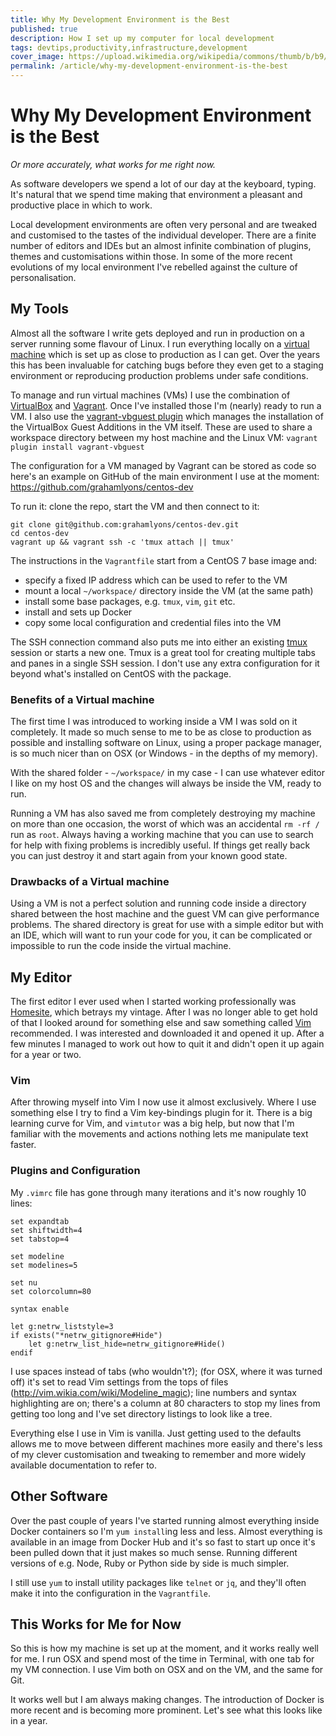```yaml
---
title: Why My Development Environment is the Best
published: true
description: How I set up my computer for local development
tags: devtips,productivity,infrastructure,development
cover_image: https://upload.wikimedia.org/wikipedia/commons/thumb/b/b9/MacBook_Running_Virtual_Machine.svg/800px-MacBook_Running_Virtual_Machine.svg.png
permalink: /article/why-my-development-environment-is-the-best
---
```


# Why My Development Environment is the Best

_Or more accurately, what works for me right now._

As software developers we spend a lot of our day at the keyboard, typing. It's natural that we spend time making that environment a pleasant and productive place in which to work.

Local development environments are often very personal and are tweaked and customised to the tastes of the individual developer. There are a finite number of editors and IDEs but an almost infinite combination of plugins, themes and customisations within those. In some of the more recent evolutions of my local environment I've rebelled against the culture of personalisation.

## My Tools

Almost all the software I write gets deployed and run in production on a server running some flavour of Linux. I run everything locally on a [virtual machine](https://en.wikipedia.org/wiki/Virtual_machine) which is set up as close to production as I can get. Over the years this has been invaluable for catching bugs before they even get to a staging environment or reproducing production problems under safe conditions.

To manage and run virtual machines (VMs) I use the combination of [VirtualBox](https://www.virtualbox.org/) and [Vagrant](https://www.vagrantup.com/). Once I've installed those I'm (nearly) ready to run a VM. I also use the [vagrant-vbguest plugin](https://github.com/dotless-de/vagrant-vbguest) which manages the installation of the VirtualBox Guest Additions in the VM itself. These are used to share a workspace directory between my host machine and the Linux VM: `vagrant plugin install vagrant-vbguest`

The configuration for a VM managed by Vagrant can be stored as code so here's an example on GitHub of the main environment I use at the moment: https://github.com/grahamlyons/centos-dev

To run it: clone the repo, start the VM and then connect to it:
```shell
git clone git@github.com:grahamlyons/centos-dev.git
cd centos-dev
vagrant up && vagrant ssh -c 'tmux attach || tmux'
```

The instructions in the `Vagrantfile` start from a CentOS 7 base image and:
 - specify a fixed IP address which can be used to refer to the VM
 - mount a local `~/workspace/` directory inside the VM (at the same path)
 - install some base packages, e.g. `tmux`, `vim`, `git` etc.
 - install and sets up Docker
 - copy some local configuration and credential files into the VM

The SSH connection command also puts me into either an existing [tmux](https://en.wikipedia.org/wiki/Tmux) session or starts a new one. Tmux is a great tool for creating multiple tabs and panes in a single SSH session. I don't use any extra configuration for it beyond what's installed on CentOS with the package.

### Benefits of a Virtual machine

The first time I was introduced to working inside a VM I was sold on it completely. It made so much sense to me to be as close to production as possible and installing software on Linux, using a proper package manager, is so much nicer than on OSX (or Windows - in the depths of my memory).

With the shared folder - `~/workspace/` in my case - I can use whatever editor I like on my host OS and the changes will always be inside the VM, ready to run.

Running a VM has also saved me from completely destroying my machine on more than one occasion, the worst of which was an accidental `rm -rf /` run as `root`. Always having a working machine that you can use to search for help with fixing problems is incredibly useful. If things get really back you can just destroy it and start again from your known good state.

### Drawbacks of a Virtual machine

Using a VM is not a perfect solution and running code inside a directory shared between the host machine and the guest VM can give performance problems. The shared directory is great for use with a simple editor but with an IDE, which will want to run your code for you, it can be complicated or impossible to run the code inside the virtual machine.

## My Editor

The first editor I ever used when I started working professionally was [Homesite](https://en.wikipedia.org/wiki/Macromedia_HomeSite), which betrays my vintage. After I was no longer able to get hold of that I looked around for something else and saw something called [Vim](https://www.vim.org/) recommended. I was interested and downloaded it and opened it up. After a few minutes I managed to work out how to quit it and didn't open it up again for a year or two.

### Vim

After throwing myself into Vim I now use it almost exclusively. Where I use something else I try to find a Vim key-bindings plugin for it. There is a big learning curve for Vim, and `vimtutor` was a big help, but now that I'm familiar with the movements and actions nothing lets me manipulate text faster.

### Plugins and Configuration

My `.vimrc` file has gone through many iterations and it's now roughly 10 lines:
```vim
set expandtab
set shiftwidth=4
set tabstop=4

set modeline
set modelines=5

set nu
set colorcolumn=80

syntax enable

let g:netrw_liststyle=3
if exists("*netrw_gitignore#Hide")
    let g:netrw_list_hide=netrw_gitignore#Hide()
endif
```

I use spaces instead of tabs (who wouldn't?); (for OSX, where it was turned off) it's set to read Vim settings from the tops of files (http://vim.wikia.com/wiki/Modeline_magic); line numbers and syntax highlighting are on; there's a column at 80 characters to stop my lines from getting too long and I've set directory listings to look like a tree.

Everything else I use in Vim is vanilla. Just getting used to the defaults allows me to move between different machines more easily and there's less of my clever customisation and tweaking to remember and more widely available documentation to refer to.

## Other Software

Over the past couple of years I've started running almost everything inside Docker containers so I'm `yum install`ing less and less. Almost everything is available in an image from Docker Hub and it's so fast to start up once it's been pulled down that it just makes so much sense. Running different versions of e.g. Node, Ruby or Python side by side is much simpler.

I still use `yum` to install utility packages like `telnet` or `jq`, and they'll often make it into the configuration in the `Vagrantfile`.

## This Works for Me for Now

So this is how my machine is set up at the moment, and it works really well for me. I run OSX and spend most of the time in Terminal, with one tab for my VM connection. I use Vim both on OSX and on the VM, and the same for Git.

It works well but I am always making changes. The introduction of Docker is more recent and is becoming more prominent. Let's see what this looks like in a year.
